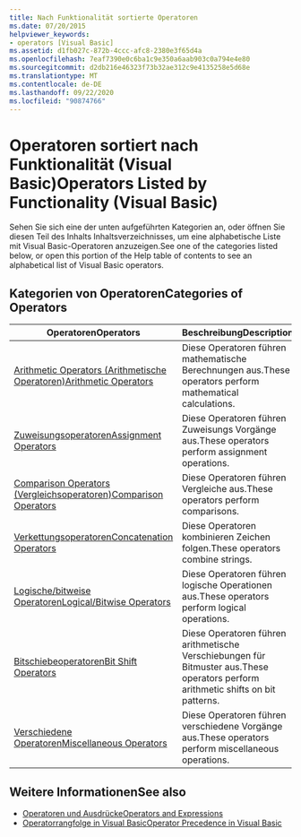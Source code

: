 ```yaml
---
title: Nach Funktionalität sortierte Operatoren
ms.date: 07/20/2015
helpviewer_keywords:
- operators [Visual Basic]
ms.assetid: d1fb027c-872b-4ccc-afc8-2380e3f65d4a
ms.openlocfilehash: 7eaf7390e0c6ba1c9e350a6aab903c0a794e4e80
ms.sourcegitcommit: d2db216e46323f73b32ae312c9e4135258e5d68e
ms.translationtype: MT
ms.contentlocale: de-DE
ms.lasthandoff: 09/22/2020
ms.locfileid: "90874766"
---
```

# <a name="operators-listed-by-functionality-visual-basic"></a><span data-ttu-id="ecea5-102">Operatoren sortiert nach Funktionalität (Visual Basic)</span><span class="sxs-lookup"><span data-stu-id="ecea5-102">Operators Listed by Functionality (Visual Basic)</span></span>

<span data-ttu-id="ecea5-103">Sehen Sie sich eine der unten aufgeführten Kategorien an, oder öffnen Sie diesen Teil des Inhalts Inhaltsverzeichnisses, um eine alphabetische Liste mit Visual Basic-Operatoren anzuzeigen.</span><span class="sxs-lookup"><span data-stu-id="ecea5-103">See one of the categories listed below, or open this portion of the Help table of contents to see an alphabetical list of Visual Basic operators.</span></span>  
  
## <a name="categories-of-operators"></a><span data-ttu-id="ecea5-104">Kategorien von Operatoren</span><span class="sxs-lookup"><span data-stu-id="ecea5-104">Categories of Operators</span></span>  
  
|<span data-ttu-id="ecea5-105">Operatoren</span><span class="sxs-lookup"><span data-stu-id="ecea5-105">Operators</span></span>|<span data-ttu-id="ecea5-106">Beschreibung</span><span class="sxs-lookup"><span data-stu-id="ecea5-106">Description</span></span>|  
|---------------|-----------------|  
|[<span data-ttu-id="ecea5-107">Arithmetic Operators (Arithmetische Operatoren)</span><span class="sxs-lookup"><span data-stu-id="ecea5-107">Arithmetic Operators</span></span>](arithmetic-operators.md)|<span data-ttu-id="ecea5-108">Diese Operatoren führen mathematische Berechnungen aus.</span><span class="sxs-lookup"><span data-stu-id="ecea5-108">These operators perform mathematical calculations.</span></span>|  
|[<span data-ttu-id="ecea5-109">Zuweisungsoperatoren</span><span class="sxs-lookup"><span data-stu-id="ecea5-109">Assignment Operators</span></span>](assignment-operators.md)|<span data-ttu-id="ecea5-110">Diese Operatoren führen Zuweisungs Vorgänge aus.</span><span class="sxs-lookup"><span data-stu-id="ecea5-110">These operators perform assignment operations.</span></span>|  
|[<span data-ttu-id="ecea5-111">Comparison Operators (Vergleichsoperatoren)</span><span class="sxs-lookup"><span data-stu-id="ecea5-111">Comparison Operators</span></span>](comparison-operators.md)|<span data-ttu-id="ecea5-112">Diese Operatoren führen Vergleiche aus.</span><span class="sxs-lookup"><span data-stu-id="ecea5-112">These operators perform comparisons.</span></span>|  
|[<span data-ttu-id="ecea5-113">Verkettungsoperatoren</span><span class="sxs-lookup"><span data-stu-id="ecea5-113">Concatenation Operators</span></span>](concatenation-operators.md)|<span data-ttu-id="ecea5-114">Diese Operatoren kombinieren Zeichen folgen.</span><span class="sxs-lookup"><span data-stu-id="ecea5-114">These operators combine strings.</span></span>|  
|[<span data-ttu-id="ecea5-115">Logische/bitweise Operatoren</span><span class="sxs-lookup"><span data-stu-id="ecea5-115">Logical/Bitwise Operators</span></span>](logical-bitwise-operators.md)|<span data-ttu-id="ecea5-116">Diese Operatoren führen logische Operationen aus.</span><span class="sxs-lookup"><span data-stu-id="ecea5-116">These operators perform logical operations.</span></span>|  
|[<span data-ttu-id="ecea5-117">Bitschiebeoperatoren</span><span class="sxs-lookup"><span data-stu-id="ecea5-117">Bit Shift Operators</span></span>](bit-shift-operators.md)|<span data-ttu-id="ecea5-118">Diese Operatoren führen arithmetische Verschiebungen für Bitmuster aus.</span><span class="sxs-lookup"><span data-stu-id="ecea5-118">These operators perform arithmetic shifts on bit patterns.</span></span>|  
|[<span data-ttu-id="ecea5-119">Verschiedene Operatoren</span><span class="sxs-lookup"><span data-stu-id="ecea5-119">Miscellaneous Operators</span></span>](miscellaneous-operators.md)|<span data-ttu-id="ecea5-120">Diese Operatoren führen verschiedene Vorgänge aus.</span><span class="sxs-lookup"><span data-stu-id="ecea5-120">These operators perform miscellaneous operations.</span></span>|  
  
## <a name="see-also"></a><span data-ttu-id="ecea5-121">Weitere Informationen</span><span class="sxs-lookup"><span data-stu-id="ecea5-121">See also</span></span>

- [<span data-ttu-id="ecea5-122">Operatoren und Ausdrücke</span><span class="sxs-lookup"><span data-stu-id="ecea5-122">Operators and Expressions</span></span>](../../programming-guide/language-features/operators-and-expressions/index.md)
- [<span data-ttu-id="ecea5-123">Operatorrangfolge in Visual Basic</span><span class="sxs-lookup"><span data-stu-id="ecea5-123">Operator Precedence in Visual Basic</span></span>](operator-precedence.md)
